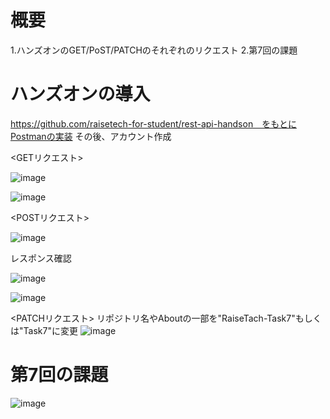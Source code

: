 # 概要

1.ハンズオンのGET/PoST/PATCHのそれぞれのリクエスト
2.第7回の課題

# ハンズオンの導入

https://github.com/raisetech-for-student/rest-api-handson　をもとにPostmanの実装
その後、アカウント作成

<GETリクエスト>

![image](https://github.com/iseki-c/RaiseTach-Task7/assets/141741576/833daf8c-a10d-46bd-9844-b980b5738b67)

![image](https://github.com/iseki-c/RaiseTach-Task7/assets/141741576/a33b8e04-2402-4ac2-9999-8e51d4fb40c1)

<POSTリクエスト>

![image](https://github.com/iseki-c/RaiseTach-Task7/assets/141741576/00c64321-df17-43eb-9f83-fc02f8dffdd3)

レスポンス確認

![image](https://github.com/iseki-c/RaiseTach-Task7/assets/141741576/5254dbac-d6a9-48c5-bd6f-23ff15292384)


![image](https://github.com/iseki-c/RaiseTach-Task7/assets/141741576/d6bcb57f-78e0-4d36-b23d-b6bf8cb21d6d)

<PATCHリクエスト>
リポジトリ名やAboutの一部を"RaiseTach-Task7"もしくは"Task7"に変更
![image](https://github.com/iseki-c/RaiseTach-Task7/assets/141741576/d61a3877-9a78-467d-be54-2347585983bc)

# 第7回の課題

![image](https://github.com/iseki-c/RaiseTach-Task7/assets/141741576/3175e173-0b38-4152-b100-035d18f66933)
